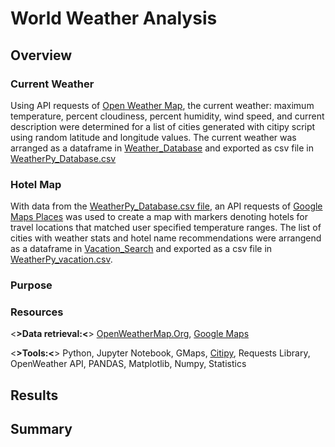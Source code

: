 # World Weather Analysis 

## Overview
### Current Weather
Using API requests of [Open Weather Map](https://openweathermap.org/), the current weather: maximum temperature, percent cloudiness, percent humidity, wind speed, and current description were determined for a list of cities generated with citipy script using random latitude and longitude values. The current weather was arranged as a dataframe in [Weather_Database](Weather_Database/Weather_Database.ipynb) and exported as csv file in [WeatherPy_Database.csv](Weather_Database/WeatherPy_Database.csv)

### Hotel Map
With data from the [WeatherPy_Database.csv file](Weather_Database/WeatherPy_Database.csv), an API requests of [Google Maps Places](https://developers.google.com/maps/documentation/places/web-service) was used to create a map with markers denoting hotels for travel locations that matched user specified temperature ranges. The list of cities with weather stats and hotel name recommendations were arrangend as a dataframe in [Vacation_Search](Vacation_Search/Vacation_Search.ipynb) and exported as a csv file in [WeatherPy_vacation.csv](Vacation_Search/WeatherPy_vacation.csv). 



### Purpose
  

### Resources
<**>Data retrieval:<**> [OpenWeatherMap.Org](https://openweathermap.org/), [Google Maps](https://mapsplatform.google.com/)

<**>Tools:<**> Python, Jupyter Notebook, GMaps, [Citipy](https://github.com/wingchen/citipy), Requests Library, OpenWeather API, PANDAS, Matplotlib, Numpy, Statistics
<br>


## Results


## Summary